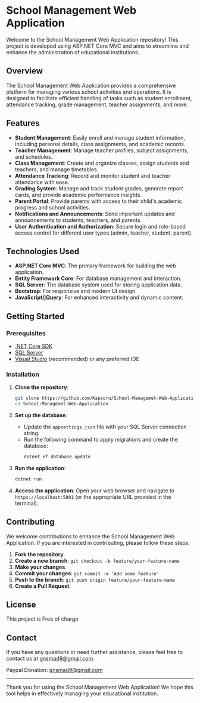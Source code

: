 # School Management Web Application

Welcome to the School Management Web Application repository! This project is developed using ASP.NET Core MVC and aims to streamline and enhance the administration of educational institutions.

## Overview

The School Management Web Application provides a comprehensive platform for managing various school activities and operations. It is designed to facilitate efficient handling of tasks such as student enrollment, attendance tracking, grade management, teacher assignments, and more.

## Features

- **Student Management**: Easily enroll and manage student information, including personal details, class assignments, and academic records.
- **Teacher Management**: Manage teacher profiles, subject assignments, and schedules.
- **Class Management**: Create and organize classes, assign students and teachers, and manage timetables.
- **Attendance Tracking**: Record and monitor student and teacher attendance with ease.
- **Grading System**: Manage and track student grades, generate report cards, and provide academic performance insights.
- **Parent Portal**: Provide parents with access to their child's academic progress and school activities.
- **Notifications and Announcements**: Send important updates and announcements to students, teachers, and parents.
- **User Authentication and Authorization**: Secure login and role-based access control for different user types (admin, teacher, student, parent).

## Technologies Used

- **ASP.NET Core MVC**: The primary framework for building the web application.
- **Entity Framework Core**: For database management and interaction.
- **SQL Server**: The database system used for storing application data.
- **Bootstrap**: For responsive and modern UI design.
- **JavaScript/jQuery**: For enhanced interactivity and dynamic content.

## Getting Started

### Prerequisites

- [.NET Core SDK](https://dotnet.microsoft.com/download)
- [SQL Server](https://www.microsoft.com/en-us/sql-server/sql-server-downloads)
- [Visual Studio](https://visualstudio.microsoft.com/) (recommended) or any preferred IDE

### Installation

1. **Clone the repository**:
   ```bash
   git clone https://github.com/Kapsoru/School-Managemet-Web-Application.git
   cd School-Managemet-Web-Application
   ```

2. **Set up the database**:
   - Update the `appsettings.json` file with your SQL Server connection string.
   - Run the following command to apply migrations and create the database:
     ```bash
     dotnet ef database update
     ```

3. **Run the application**:
   ```bash
   dotnet run
   ```

4. **Access the application**:
   Open your web browser and navigate to `https://localhost:5001` (or the appropriate URL provided in the terminal).

## Contributing

We welcome contributions to enhance the School Management Web Application. If you are interested in contributing, please follow these steps:

1. **Fork the repository**.
2. **Create a new branch**: `git checkout -b feature/your-feature-name`
3. **Make your changes**.
4. **Commit your changes**: `git commit -m 'Add some feature'`
5. **Push to the branch**: `git push origin feature/your-feature-name`
6. **Create a Pull Request**.

## License

This project is Free of charge

## Contact

If you have any questions or need further assistance, please feel free to contact us at [gnsmad9@gmail.com](mailto:gnsmad9@gmail.com).

Paypal Donation: gnsmad9@gmail.com

---

Thank you for using the School Management Web Application! We hope this tool helps in effectively managing your educational institution.
